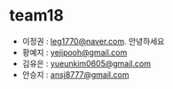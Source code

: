 # team18
- 이정권 : leg1770@naver.com. 안녕하세요
- 황예지 : yejipooh@gmail.com
- 김유은 : yueunkim0605@gmail.com
- 안승지 : ansj8777@gmail.com

